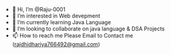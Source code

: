 - 👋 Hi, I’m @Raju-0001
- 👀 I’m interested in Web devepment
- 🌱 I’m currently learning Java Language
- 💞️ I’m looking to collaborate on java language & DSA Projects
- 📫 How to reach me Please Email to Contact me (rajdhidhariya766492@gmail.com)

<!---
Raju-0001/Raju-0001 is a ✨ special ✨ repository because its `README.md` (this file) appears on your GitHub profile.
You can click the Preview link to take a look at your changes.
--->
